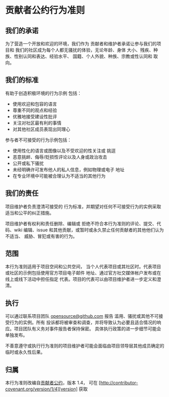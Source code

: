 # 贡献者公约行为准则

## 我们的承诺

为了营造一个开放和欢迎的环境，我们作为
贡献者和维护者承诺让参与我们的项目和
我们的社区成为每个人都无骚扰的体验，无论年龄、身体
大小、残疾、种族、性别认同和表达、经验水平、
国籍、个人外貌、种族、宗教或性认同和
取向。

## 我们的标准

有助于创造积极环境的行为示例
包括：

* 使用欢迎和包容的语言
* 尊重不同的观点和经验
* 优雅地接受建设性批评
* 关注对社区最有利的事情
* 对其他社区成员表现出同理心

参与者不可接受的行为示例包括：

* 使用性化的语言或图像以及不受欢迎的性关注或
挑逗
* 恶意挑衅、侮辱/贬损性评论以及人身或政治攻击
* 公开或私下骚扰
* 未经明确许可发布他人的私人信息，例如物理或电子
  地址
* 在专业环境中可能被合理认为不适当的其他行为

## 我们的责任

项目维护者负责澄清可接受的
行为标准，并期望对任何不可接受行为的实例采取适当和公平的纠正措施。

项目维护者有权利和责任删除、编辑或
拒绝不符合本行为准则的评论、提交、代码、wiki 编辑、issue 和其他贡献，或暂时或永久禁止任何贡献者的其他他们认为不适当、
威胁、冒犯或有害的行为。

## 范围

本行为准则适用于项目空间和公共空间，
当个人代表项目或其社区时。代表项目或社区的示例包括使用官方项目电子邮件
地址、通过官方社交媒体帐户发布或在线上或线下活动中担任指定
代表。项目的代表可以由项目维护者进一步定义和澄清。

## 执行

可以通过联系项目团队 <opensource@github.com> 报告
滥用、骚扰或其他不可接受行为的实例。所有
投诉都将被审查和调查，并将导致认为必要且适合情况的响应。项目团队有义务对事件报告者保持保密。
具体执行政策的进一步细节可能会单独发布。

不善意遵守或执行行为准则的项目维护者可能会面临由项目领导层其他成员确定的临时或永久性后果。

## 归属

本行为准则改编自[贡献者公约][homepage]，版本 1.4，
可在 [http://contributor-covenant.org/version/1/4][version] 获取

[homepage]: http://contributor-covenant.org
[version]: http://contributor-covenant.org/version/1/4/
